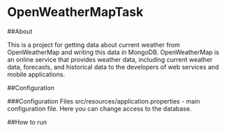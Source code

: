 # OpenWeatherMapTask

##About

This is a project for getting data about current weather from OpenWeatherMap and writing this data in MongoDB. 
OpenWeatherMap is an online service that provides weather data, including current weather data, forecasts, and historical data to the developers of web services and mobile applications.

##Configuration

###Configuration Files
src/resources/application.properties - main configuration file. Here you can change access to the database.

##How to run


